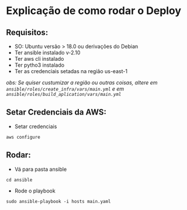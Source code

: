 # Explicação de como rodar o Deploy

## Requisitos:

- SO: Ubuntu versão > 18.0 ou derivações do Debian 
- Ter ansible instalado v-2.10
- Ter aws cli instalado
- Ter pytho3 instalado
- Ter as credenciais setadas na região us-east-1

*obs: Se quiser custumizar a região ou outras coisas, altere em `ansible/roles/create_infra/vars/main.yml` e em `ansible/roles/build_aplication/vars/main.yml`*
## Setar Credenciais da AWS:

- Setar credenciais

```shell
aws configure
```

## Rodar:

- Vá para pasta ansible

```shell
cd ansible
```

- Rode o playbook

```shell
sudo ansible-playbook -i hosts main.yaml
```
